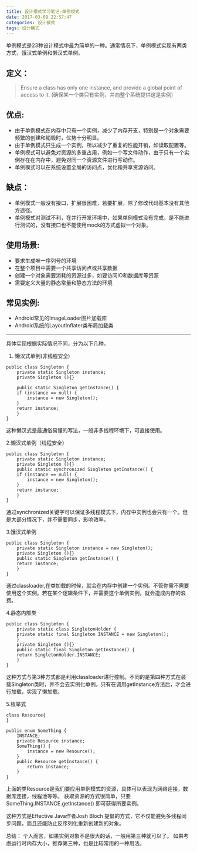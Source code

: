 ```yaml
---
title: 设计模式学习笔记-单例模式
date: 2017-03-09 22:57:47
categories: 设计模式
tags: 设计模式
---
```




单例模式是23种设计模式中最为简单的一种。通常情况下，单例模式实现有两类方式，饿汉式单例和懒汉式单例。

<!-- more -->

## 定义：

>Ensure a class has only one instance, and provide a global point of access to it.
(确保某一个类只有实例，并向整个系统提供这是实例)

## 优点:

- 由于单例模式在内存中只有一个实例，减少了内存开支，特别是一个对象需要频繁的创建和销毁时，优势十分明显。
- 由于单例模式只生成一个实例，所以减少了重复的性能开销，如读取配置等。
- 单例模式可以避免对资源的多重占用，例如一个写文件动作，由于只有一个实例存在在内存中，避免对同一个资源文件进行写动作。
- 单例模式可以在系统设置全局的访问点，优化和共享资源访问。

## 缺点：

- 单例模式一般没有接口，扩展很困难，若要扩展，除了修改代码基本没有其他方途径。
- 单例模式对测试不利，在并行开发环境中，如果单例模式没有完成，是不能进行测试的，没有接口也不能使用mock的方式虚拟一个对象。

## 使用场景:

- 要求生成唯一序列号的环境
- 在整个项目中需要一个共享访问点或共享数据
- 创建一个对象需要消耗的资源过多，如要访问IO和数据库等资源
- 需要定义大量的静态常量和静态方法的环境

## 常见实例:

- Android常见的ImageLoader图片加载库
- Android系统的LayoutInflater类布局加载类


----


具体实现根据实际情况不同，分为以下几种。

1. 懒汉式单例(非线程安全)

```
public class Singleton {  
    private static Singleton instance;  
    private Singleton (){}  
  
    public static Singleton getInstance() {  
    if (instance == null) {  
        instance = new Singleton();  
    }  
    return instance;  
    }  
}
```
这种懒汉式是最通俗易懂的写法，一般非多线程环境下，可直接使用。

2.懒汉式单例（线程安全）

```
public class Singleton {  
    private static Singleton instance;  
    private Singleton (){}  
    public static synchronized Singleton getInstance() {  
    if (instance == null) {  
        instance = new Singleton();  
    }  
    return instance;  
    }  
}  
```

通过synchronized关键字可以保证多线程模式下，内存中实例也会只有一个。但是大部分情况下，并不需要同步，影响效率。

3.饿汉式单例

```
public class Singleton {  
    private static Singleton instance = new Singleton();  
    private Singleton (){}  
    public static Singleton getInstance() {  
    return instance;  
    }  
}
```

通过classloader,在类加载的时候，就会在内存中创建一个实例。不管你需不需要使用这个实例。若在某个逻辑条件下，并需要这个单例实例，就会造成内存的浪费。

4.静态内部类

```
public class Singleton {  
    private static class SingletonHolder {  
    private static final Singleton INSTANCE = new Singleton();  
    }  
    private Singleton (){}  
    public static final Singleton getInstance() {  
    return SingletonHolder.INSTANCE;  
    }  
}  
```
这种方式与第3种方式都是利用classloader进行控制。不同的是第四种方式在装载Singleton类时，并不会去实例化单例。只有在调用getInstance方法后，才会进行加载，实现了懒加载。

5.枚举式

```
class Resource{
}

public enum SomeThing {
    INSTANCE;
    private Resource instance;
    SomeThing() {
        instance = new Resource();
    }
    public Resource getInstance() {
        return instance;
    }
}

```
上面的类Resource是我们要应用单例模式的资源，具体可以表现为网络连接，数据库连接，线程池等等。 
获取资源的方式很简单，只要 SomeThing.INSTANCE.getInstance() 即可获得所要实例。


这种方式是Effective Java作者Josh Bloch 提倡的方式，它不仅能避免多线程同步问题，而且还能防止反序列化重新创建新的对象。



总结：
个人而言，如果实例对象不是很大的话，一般用第三种就可以了。
如果考虑运行时内存大小，推荐第三种，也是比较常用的一种用法。

